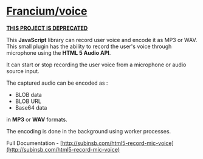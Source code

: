 # [Francium/voice](http://subinsb.com/html5-record-mic-voice)

[**THIS PROJECT IS DEPRECATED**](https://subinsb.com/html5-record-mic-voice/#project-abandoned)

This **JavaScript** library can record user voice and encode it as MP3 or WAV. This small plugin has the ability to record the user's voice through microphone using the **HTML 5 Audio API**.

It can start or stop recording the user voice from a microphone or audio source input.

The captured audio can be encoded as :

* BLOB data
* BLOB URL
* Base64 data

in **MP3** or **WAV** formats.

The encoding is done in the background using worker processes.

Full Documentation - [http://subinsb.com/html5-record-mic-voice](http://subinsb.com/html5-record-mic-voice)
